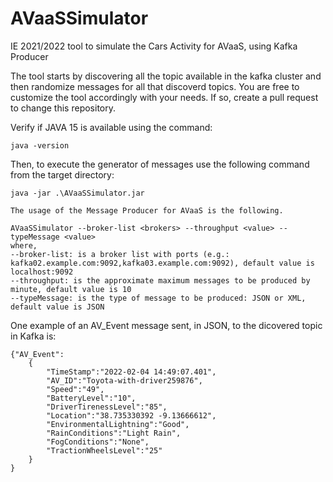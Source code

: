 # AVaaSSimulator
IE 2021/2022 tool to simulate the Cars Activity for AVaaS, using Kafka Producer 

The tool starts by discovering all the topic available in the kafka cluster and then randomize messages for all that discoverd topics.
You are free to customize the tool accordingly with your needs. If so, create a pull request to change this repository.

Verify if JAVA 15 is available using the command: 

```
java -version
```

Then, to execute the generator of messages use the following command from the target directory:
```
java -jar .\AVaaSSimulator.jar 
```
```
The usage of the Message Producer for AVaaS is the following.

AVaaSSimulator --broker-list <brokers> --throughput <value> --typeMessage <value> 
where, 
--broker-list: is a broker list with ports (e.g.: kafka02.example.com:9092,kafka03.example.com:9092), default value is localhost:9092
--throughput: is the approximate maximum messages to be produced by minute, default value is 10
--typeMessage: is the type of message to be produced: JSON or XML, default value is JSON
```

One example of an AV_Event message sent, in JSON, to the dicovered topic in Kafka is:
```
{"AV_Event":
	{
		"TimeStamp":"2022-02-04 14:49:07.401",
		"AV_ID":"Toyota-with-driver259876",
		"Speed":"49",
		"BatteryLevel":"10",
		"DriverTirenessLevel":"85",
		"Location":"38.735330392 -9.13666612",
		"EnvironmentalLightning":"Good",
		"RainConditions":"Light Rain",
		"FogConditions":"None",
		"TractionWheelsLevel":"25"
	}
}
```

